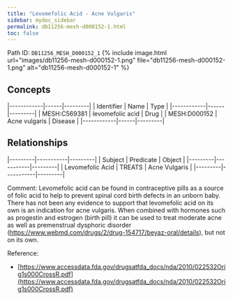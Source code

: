 ```yaml
---
title: "Levomefolic Acid - Acne Vulgaris"
sidebar: mydoc_sidebar
permalink: db11256-mesh-d000152-1.html
toc: false 
---
```



Path ID: `DB11256_MESH_D000152_1`
{% include image.html url="images/db11256-mesh-d000152-1.png" file="db11256-mesh-d000152-1.png" alt="db11256-mesh-d000152-1" %}

## Concepts

|------------|------|---------|
| Identifier | Name | Type    |
|------------|------|---------|
| MESH:C569381 | levomefolic acid | Drug |
| MESH:D000152 | Acne vulgaris | Disease |
|------------|------|---------|

## Relationships

|---------|-----------|---------|
| Subject | Predicate | Object  |
|---------|-----------|---------|
| Levomefolic Acid | TREATS | Acne Vulgaris |
|---------|-----------|---------|

Comment: Levomefolic acid can be found in contraceptive pills as a source of folic acid to help to prevent spinal cord birth defects in an unborn baby. There has not been any evidence to support that levomefolic acid on its own is an indication for acne vulgaris. When combined with hormones such as progestin and estrogen (birth pill) it can be used to treat moderate acne as well as premenstrual dysphoric disorder (https://www.webmd.com/drugs/2/drug-154717/beyaz-oral/details), but not on its own.

Reference: 
  - [https://www.accessdata.fda.gov/drugsatfda_docs/nda/2010/022532Orig1s000CrossR.pdf](https://www.accessdata.fda.gov/drugsatfda_docs/nda/2010/022532Orig1s000CrossR.pdf)
